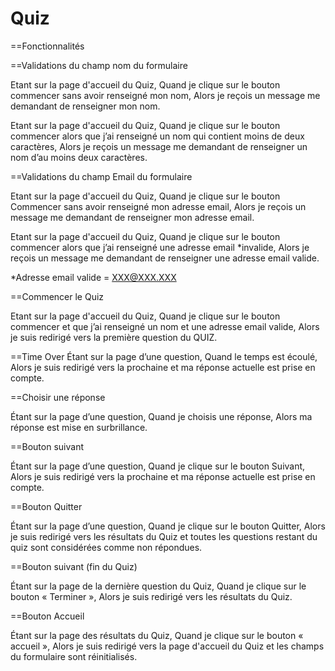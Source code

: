 # Quiz
==Fonctionnalités 

==Validations du champ nom du formulaire

Etant sur la page d'accueil du Quiz,
Quand je clique sur le bouton commencer sans avoir renseigné mon nom,
Alors je reçois un message me demandant de renseigner mon nom.

Etant sur la page d'accueil du Quiz,
Quand je clique sur le bouton commencer alors que j’ai renseigné un nom qui contient moins de deux caractères,
Alors je reçois un message me demandant de renseigner un nom d’au moins deux caractères.


==Validations du champ Email du formulaire

Etant sur la page d'accueil du Quiz,
Quand je clique sur le bouton Commencer sans avoir renseigné mon adresse email,
Alors je reçois un message me demandant de renseigner mon adresse email.

Etant sur la page d'accueil du Quiz,
Quand je clique sur le bouton commencer alors que j’ai renseigné une adresse email *invalide,
Alors je reçois un message me demandant de renseigner une adresse email valide.

*Adresse email valide = XXX@XXX.XXX


==Commencer le Quiz

Etant sur la page d'accueil du Quiz,
Quand je clique sur le bouton commencer et que j’ai renseigné un nom et une adresse email valide,
Alors je suis redirigé vers la première question du QUIZ.


==Time Over
Étant sur la page d’une question,
Quand le temps est écoulé,
Alors je suis redirigé vers la prochaine et ma réponse actuelle est prise en compte.

==Choisir une réponse

Étant sur la page d’une question,
Quand je choisis une réponse,
Alors ma réponse est mise en surbrillance.

==Bouton suivant

Étant sur la page d’une question,
Quand je clique sur le bouton Suivant,
Alors je suis redirigé vers la prochaine et ma réponse actuelle est prise en compte.

==Bouton Quitter

Étant sur la page d’une question,
Quand je clique sur le bouton Quitter,
Alors je suis redirigé vers les résultats du Quiz et toutes les questions restant du quiz sont considérées comme non répondues.

==Bouton suivant (fin du Quiz)

Étant sur la page de la dernière question du Quiz,
Quand je clique sur le bouton « Terminer »,
Alors je suis redirigé vers les résultats du Quiz.

==Bouton Accueil

Étant sur la page des résultats du Quiz,
Quand je clique sur le bouton « accueil »,
Alors je suis redirigé vers la page d'accueil du Quiz et les champs du formulaire sont réinitialisés.

